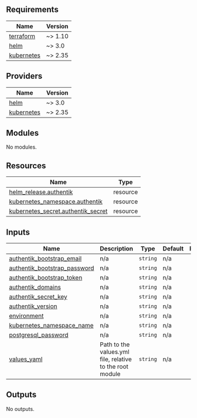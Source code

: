 <!-- BEGIN_TF_DOCS -->
## Requirements

| Name | Version |
|------|---------|
| <a name="requirement_terraform"></a> [terraform](#requirement\_terraform) | ~> 1.10 |
| <a name="requirement_helm"></a> [helm](#requirement\_helm) | ~> 3.0 |
| <a name="requirement_kubernetes"></a> [kubernetes](#requirement\_kubernetes) | ~> 2.35 |

## Providers

| Name | Version |
|------|---------|
| <a name="provider_helm"></a> [helm](#provider\_helm) | ~> 3.0 |
| <a name="provider_kubernetes"></a> [kubernetes](#provider\_kubernetes) | ~> 2.35 |

## Modules

No modules.

## Resources

| Name | Type |
|------|------|
| [helm_release.authentik](https://registry.terraform.io/providers/hashicorp/helm/latest/docs/resources/release) | resource |
| [kubernetes_namespace.authentik](https://registry.terraform.io/providers/hashicorp/kubernetes/latest/docs/resources/namespace) | resource |
| [kubernetes_secret.authentik_secret](https://registry.terraform.io/providers/hashicorp/kubernetes/latest/docs/resources/secret) | resource |

## Inputs

| Name | Description | Type | Default | Required |
|------|-------------|------|---------|:--------:|
| <a name="input_authentik_bootstrap_email"></a> [authentik\_bootstrap\_email](#input\_authentik\_bootstrap\_email) | n/a | `string` | n/a | yes |
| <a name="input_authentik_bootstrap_password"></a> [authentik\_bootstrap\_password](#input\_authentik\_bootstrap\_password) | n/a | `string` | n/a | yes |
| <a name="input_authentik_bootstrap_token"></a> [authentik\_bootstrap\_token](#input\_authentik\_bootstrap\_token) | n/a | `string` | n/a | yes |
| <a name="input_authentik_domains"></a> [authentik\_domains](#input\_authentik\_domains) | n/a | `string` | n/a | yes |
| <a name="input_authentik_secret_key"></a> [authentik\_secret\_key](#input\_authentik\_secret\_key) | n/a | `string` | n/a | yes |
| <a name="input_authentik_version"></a> [authentik\_version](#input\_authentik\_version) | n/a | `string` | n/a | yes |
| <a name="input_environment"></a> [environment](#input\_environment) | n/a | `string` | n/a | yes |
| <a name="input_kubernetes_namespace_name"></a> [kubernetes\_namespace\_name](#input\_kubernetes\_namespace\_name) | n/a | `string` | n/a | yes |
| <a name="input_postgresql_password"></a> [postgresql\_password](#input\_postgresql\_password) | n/a | `string` | n/a | yes |
| <a name="input_values_yaml"></a> [values\_yaml](#input\_values\_yaml) | Path to the values.yml file, relative to the root module | `string` | n/a | yes |

## Outputs

No outputs.
<!-- END_TF_DOCS -->